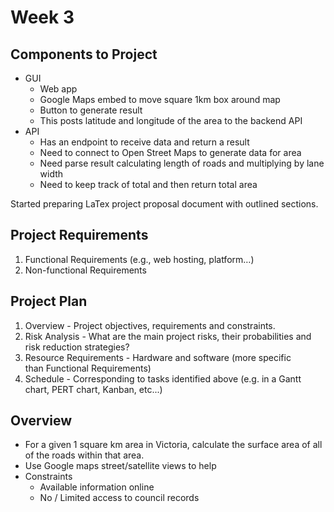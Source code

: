 # Week 3

## Components to Project

* GUI
  * Web app
  * Google Maps embed to move square 1km box around map
  * Button to generate result
  * This posts latitude and longitude of the area to the backend API
* API
  * Has an endpoint to receive data and return a result
  * Need to connect to Open Street Maps to generate data for area
  * Need parse result calculating length of roads and multiplying by lane width
  * Need to keep track of total and then return total area

Started preparing LaTex project proposal document with outlined sections.

## Project Requirements

1. Functional Requirements (e.g., web hosting, platform…)
1. Non-functional Requirements

## Project Plan

1. Overview - Project objectives, requirements and constraints.
1. Risk Analysis - What are the main project risks, their probabilities and
   risk reduction strategies?
1. Resource Requirements - Hardware and software (more specific than Functional
   Requirements)
1. Schedule - Corresponding to tasks identified above (e.g. in a Gantt chart,
   PERT chart, Kanban, etc...)

## Overview

* For a given 1 square km area in Victoria, calculate the surface area of all
  of the roads within that area.
* Use Google maps street/satellite views to help
* Constraints
  * Available information online
  * No / Limited access to council records
